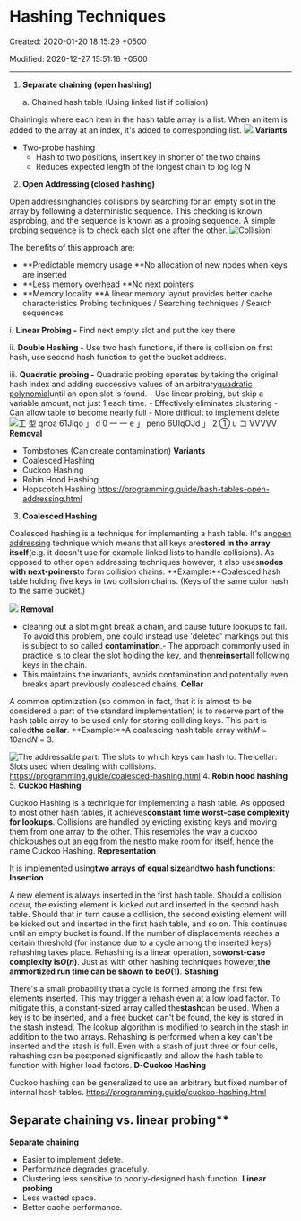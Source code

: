 # Hashing Techniques

Created: 2020-01-20 18:15:29 +0500

Modified: 2020-12-27 15:51:16 +0500

---

1.  **Separate chaining (open hashing)**

    a.  Chained hash table (Using linked list if collision)

Chainingis where each item in the hash table array is a list. When an item is added to the array at an index, it's added to corresponding list.
![](media/Hashing-Techniques-image1.png)
**Variants**
-   Two-probe hashing
    -   Hash to two positions, insert key in shorter of the two chains
    -   Reduces expected length of the longest chain to log log N
2.  **Open Addressing (closed hashing)**

Open addressinghandles collisions by searching for an empty slot in the array by following a deterministic sequence. This checking is known asprobing, and the sequence is known as a probing sequence. A simple probing sequence is to check each slot one after the other.
![Collision! ](media/Hashing-Techniques-image2.png)

The benefits of this approach are:
-   **Predictable memory usage
    **No allocation of new nodes when keys are inserted
-   **Less memory overhead
    **No next pointers
-   **Memory locality
    **A linear memory layout provides better cache characteristics
Probing techniques / Searching techniques / Search sequences

i.  **Linear Probing -** Find next empty slot and put the key there

ii. **Double Hashing -** Use two hash functions, if there is collision on first hash, use second hash function to get the bucket address.

iii. **Quadratic probing -** Quadratic probing operates by taking the original hash index and adding successive values of an arbitrary[quadratic polynomial](https://en.wikipedia.org/wiki/Quadratic_polynomial)until an open slot is found.
     -   Use linear probing, but skip a variable amount, not just 1 each time.
     -   Effectively eliminates clustering
     -   Can allow table to become nearly full
     -   More difficult to implement delete
![工 型 qnoa 61Jlqo 」 d 0 一 一 e 」 peno 6UlqOJd 」 2 ① u コ VVVVV ](media/Hashing-Techniques-image3.png)
**Removal**
-   Tombstones (Can create contamination)
**Variants**
-   Coalesced Hashing
-   Cuckoo Hashing
-   Robin Hood Hashing
-   Hopscotch Hashing
<https://programming.guide/hash-tables-open-addressing.html>
3.  **Coalesced Hashing**

Coalesced hashing is a technique for implementing a hash table. It's an[open addressing](https://programming.guide/hash-tables-open-addressing.html) technique which means that all keys are**stored in the array itself**(e.g. it doesn't use for example linked lists to handle collisions). As opposed to other open addressing techniques however, it also uses**nodes with next-poiners**to form collision chains.
**Example:**Coalesced hash table holding five keys in two collision chains. (Keys of the same color hash to the same bucket.)

![](media/Hashing-Techniques-image4.png)
**Removal**
-   clearing out a slot might break a chain, and cause future lookups to fail. To avoid this problem, one could instead use 'deleted' markings but this is subject to so called **contamination**.-   The approach commonly used in practice is to clear the slot holding the key, and then**reinsert**all following keys in the chain.
-   This maintains the invariants, avoids contamination and potentially even breaks apart previously coalesced chains.
**Cellar**

A common optimization (so common in fact, that it is almost to be considered a part of the standard implementation) is to reserve part of the hash table array to be used only for storing colliding keys. This part is called**the cellar**.
**Example:**A coalescing hash table array with*M* = 10and*N* = 3.

![The addressable part: The slots to which keys can hash to. The cellar: Slots used when dealing with collisions. ](media/Hashing-Techniques-image5.png)
<https://programming.guide/coalesced-hashing.html>
4.  **Robin hood hashing**
5.  **Cuckoo Hashing**

Cuckoo Hashing is a technique for implementing a hash table. As opposed to most other hash tables, it achieves**constant time worst-case complexity for lookups**.
Collisions are handled by evicting existing keys and moving them from one array to the other. This resembles the way a cuckoo chick[pushes out an egg from the nest](https://www.youtube.com/watch?v=SO1WccH2_YM)to make room for itself, hence the name Cuckoo Hashing.
**Representation**

It is implemented using**two arrays of equal size**and**two hash functions**:
**Insertion**

A new element is always inserted in the first hash table. Should a collision occur, the existing element is kicked out and inserted in the second hash table. Should that in turn cause a collision, the second existing element will be kicked out and inserted in the first hash table, and so on. This continues until an empty bucket is found.
If the number of displacements reaches a certain threshold (for instance due to a cycle among the inserted keys) rehashing takes place.
Rehashing is a linear operation, so**worst-case complexity is*O*(*n*)**. Just as with other hashing techniques however,**the ammortized run time can be shown to be*O*(1)**.
**Stashing**

There's a small probability that a cycle is formed among the first few elements inserted. This may trigger a rehash even at a low load factor. To mitigate this, a constant-sized array called the**stash**can be used.
When a key is to be inserted, and a free bucket can't be found, the key is stored in the stash instead. The lookup algorithm is modified to search in the stash in addition to the two arrays. Rehashing is performed when a key can't be inserted and the stash is full.
Even with a stash of just three or four cells, rehashing can be postponed significantly and allow the hash table to function with higher load factors.
**D-Cuckoo Hashing**

Cuckoo hashing can be generalized to use an arbitrary but fixed number of internal hash tables.
<https://programming.guide/cuckoo-hashing.html>

## Separate chaining vs. linear probing**

**Separate chaining**
-   Easier to implement delete.
-   Performance degrades gracefully.
-   Clustering less sensitive to poorly-designed hash function.
**Linear probing**
-   Less wasted space.
-   Better cache performance.
